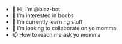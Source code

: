 - 👋 Hi, I’m @blaz-bot
- 👀 I’m interested in boobs
- 🌱 I’m currently learning stuff
- 💞️ I’m looking to collaborate on yo momma
- 📫 How to reach me ask yo momma
